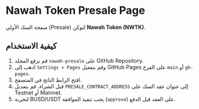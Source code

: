 # Nawah Token Presale Page

صفحة السك الأولي (Presale) لتوكن **Nawah Token (NWTK)**.

## كيفية الاستخدام
1. قم برفع المجلد `nawah-presale` على GitHub Repository.
2. اذهب إلى `Settings > Pages` وقم بتفعيل GitHub Pages على الفرع `main` أو `gh-pages`.
3. افتح الرابط الناتج في المتصفح.
4. قبل الشراء، قم بتعديل `PRESALE_CONTRACT_ADDRESS` إلى عنوان عقد السك على Testnet أو Mainnet.
5. لتجربة BUSD/USDT يجب تنفيذ الموافقة (`approve`) على العقد قبل الدفع.
